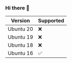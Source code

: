 ### Hi there 👋


| Version   | Supported          |
| --------- | ------------------ |
| Ubuntu 20 | :x:                |
| Ubuntu 19 | :x:                |
| Ubuntu 18 | :x:                |
| Ubuntu 16 | :white_check_mark: |
